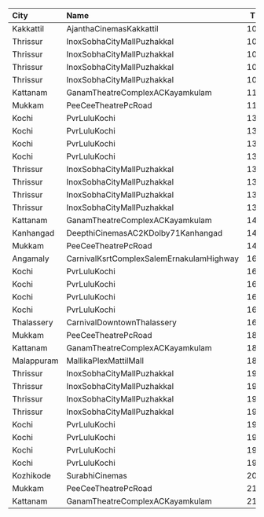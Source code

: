 | City       | Name                                     |  Time | Type             | Price | Capacity | Booked |
| :--------- | :--------------------------------------- | ----: | :--------------- | ----: | -------: | -----: |
| Kakkattil  | AjanthaCinemasKakkattil                  | 10:30 | Executive        |  110₹ |      199 |     99 |
| Thrissur   | InoxSobhaCityMallPuzhakkal               | 10:50 | Club             |  140₹ |       32 |      0 |
| Thrissur   | InoxSobhaCityMallPuzhakkal               | 10:50 | Executive        |  110₹ |       11 |      0 |
| Thrissur   | InoxSobhaCityMallPuzhakkal               | 10:50 | RoyalRecliner    |  270₹ |        4 |      0 |
| Thrissur   | InoxSobhaCityMallPuzhakkal               | 10:50 | Royal            |  170₹ |        8 |      0 |
| Kattanam   | GanamTheatreComplexACKayamkulam          | 11:00 | FirstClass       |  110₹ |      129 |     97 |
| Mukkam     | PeeCeeTheatrePcRoad                      | 11:30 | FirstClass       |  110₹ |       70 |      8 |
| Kochi      | PvrLuluKochi                             | 13:15 | Classic          |  140₹ |       54 |     27 |
| Kochi      | PvrLuluKochi                             | 13:15 | ClassicPlus      |  160₹ |      126 |     76 |
| Kochi      | PvrLuluKochi                             | 13:15 | Prime            |  190₹ |       92 |     49 |
| Kochi      | PvrLuluKochi                             | 13:15 | Recliner         |  350₹ |       13 |      8 |
| Thrissur   | InoxSobhaCityMallPuzhakkal               | 13:30 | Club             |  190₹ |       33 |      0 |
| Thrissur   | InoxSobhaCityMallPuzhakkal               | 13:30 | Executive        |  130₹ |       11 |      0 |
| Thrissur   | InoxSobhaCityMallPuzhakkal               | 13:30 | RoyalRecliner    |  350₹ |        5 |      0 |
| Thrissur   | InoxSobhaCityMallPuzhakkal               | 13:30 | Royal            |  190₹ |        1 |      0 |
| Kattanam   | GanamTheatreComplexACKayamkulam          | 14:30 | FirstClass       |  110₹ |      129 |     97 |
| Kanhangad  | DeepthiCinemasAC2KDolby71Kanhangad       | 14:30 | GoldClass        |  130₹ |      143 |     76 |
| Mukkam     | PeeCeeTheatrePcRoad                      | 14:45 | FirstClass       |  110₹ |       70 |      8 |
| Angamaly   | CarnivalKsrtComplexSalemErnakulamHighway | 16:00 | GoldOffline      |  150₹ |      202 |    105 |
| Kochi      | PvrLuluKochi                             | 16:15 | Classic          |  140₹ |       39 |     19 |
| Kochi      | PvrLuluKochi                             | 16:15 | ClassicPlus      |  160₹ |       91 |     47 |
| Kochi      | PvrLuluKochi                             | 16:15 | Prime            |  190₹ |       64 |     41 |
| Kochi      | PvrLuluKochi                             | 16:15 | Recliner         |  350₹ |        9 |      4 |
| Thalassery | CarnivalDowntownThalassery               | 16:45 | ExecutiveOffline |  160₹ |      136 |     68 |
| Mukkam     | PeeCeeTheatrePcRoad                      | 18:00 | FirstClass       |  110₹ |       70 |      8 |
| Kattanam   | GanamTheatreComplexACKayamkulam          | 18:30 | FirstClass       |  110₹ |      129 |     99 |
| Malappuram | MallikaPlexMattilMall                    | 18:30 | Executive        |  140₹ |       50 |     19 |
| Thrissur   | InoxSobhaCityMallPuzhakkal               | 19:15 | Club             |  190₹ |       24 |      0 |
| Thrissur   | InoxSobhaCityMallPuzhakkal               | 19:15 | Executive        |  130₹ |       11 |      0 |
| Thrissur   | InoxSobhaCityMallPuzhakkal               | 19:15 | RoyalRecliner    |  350₹ |        5 |      0 |
| Thrissur   | InoxSobhaCityMallPuzhakkal               | 19:15 | Royal            |  190₹ |        3 |      0 |
| Kochi      | PvrLuluKochi                             | 19:55 | Classic          |  140₹ |       54 |     32 |
| Kochi      | PvrLuluKochi                             | 19:55 | ClassicPlus      |  160₹ |      108 |     66 |
| Kochi      | PvrLuluKochi                             | 19:55 | Prime            |  190₹ |      125 |     82 |
| Kochi      | PvrLuluKochi                             | 19:55 | Recliner         |  350₹ |       14 |     14 |
| Kozhikode  | SurabhiCinemas                           | 20:30 | RedRuby          |  180₹ |       50 |     11 |
| Mukkam     | PeeCeeTheatrePcRoad                      | 21:15 | FirstClass       |  110₹ |       70 |      8 |
| Kattanam   | GanamTheatreComplexACKayamkulam          | 21:30 | FirstClass       |  110₹ |      129 |     97 |